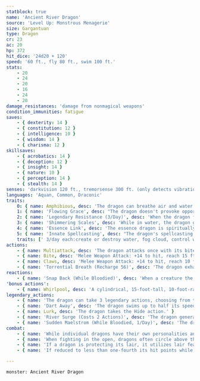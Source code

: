 ```yaml
---
statblock: true
name: 'Ancient River Dragon'
source: 'Level Up: Monstrous Menagerie'
size: Gargantuan
type: Dragon
cr: 23
ac: 20
hp: 372
hit_dice: '24d20 + 120'
speed: '60 ft., fly 80 ft., swim 100 ft.'
stats:
    - 20
    - 24
    - 20
    - 16
    - 24
    - 20
damage_resistances: 'damage from nonmagical weapons'
condition_immunities: fatigue
saves:
    - { dexterity: 14 }
    - { constitution: 12 }
    - { intelligence: 10 }
    - { wisdom: 14 }
    - { charisma: 12 }
skillsaves:
    - { acrobatics: 14 }
    - { deception: 12 }
    - { insight: 14 }
    - { nature: 10 }
    - { perception: 14 }
    - { stealth: 14 }
senses: 'darkvision 120 ft., tremorsense 300 ft. (only detects vibrations in water), passive Perception 24'
languages: 'Aquan, Common, Draconic'
traits:
    0: { name: Amphibious, desc: 'The dragon can breathe air and water.' }
    1: { name: 'Flowing Grace', desc: "The dragon doesn't provoke opportunity attacks when it flies or swims out of an enemy's reach." }
    2: { name: 'Legendary Resistance (3/Day)', desc: 'When the dragon fails a saving throw, it can choose to succeed instead. When it does, it loses coordination as white-crested waves run up and down its body. It loses its Flowing Grace and Shimmering Scales traits until the beginning of its next turn.' }
    3: { name: 'Shimmering Scales', desc: 'While in water, the dragon gains three-quarters cover from attacks made by creatures more than 30 feet away.' }
    4: { name: 'Essence Link', desc: 'The essence dragon is spiritually linked to a specific area or landmark. The dragon gains no benefit from a long rest when more than 1 mile away from its linked area. If the dragon dies, the area it is linked to loses its vital essence until it forms a new essence dragon, which can take centuries. When a creature first enters an area that has lost its vital essence in this way, they gain a level of fatigue and a level of strife. This fatigue and strife can be removed only by completing a long rest outside the area.' }
    5: { name: 'Innate Spellcasting', desc: "The dragon's spellcasting ability is Charisma (save DC 20). It can innately cast the following spells, requiring no material components." }
    traits: [' 3/day each:create or destroy water, fog cloud, control water, freedom of movement', ' 1/day each:control weather, wall of ice']
actions:
    - { name: Multiattack, desc: 'The dragon attacks once with its bite and twice with its claws.' }
    - { name: Bite, desc: 'Melee Weapon Attack: +14 to hit, reach 15 ft., one target. Hit: 29 (4d10 + 7) piercing damage.' }
    - { name: Claws, desc: 'Melee Weapon Attack: +14 to hit, reach 10 ft., one target. Hit: 20 (3d8 + 7) slashing damage.' }
    - { name: 'Torrential Breath (Recharge 56)', desc: 'The dragon exhales water in a 90-foot-long, 10-foot-wide line. Each creature in the area makes a DC 20 Dexterity saving throw, taking 66 (19d6) bludgeoning damage on a failed save or half damage on a success. A creature that fails the save is also knocked prone and is pushed up to 60 feet away. A creature that impacts a solid object takes an extra 21 (6d6) bludgeoning damage.' }
reactions:
    - { name: 'Snap Back (While Bloodied)', desc: 'When a creature the dragon can see hits it with a melee weapon attack, the dragon makes a bite attack against the attacker.' }
'bonus actions':
    - { name: Whirlpool, desc: 'A cylindrical, 15-foot-tall, 10-foot-radius whirlpool or waterspout magically appears in the water or air, centered on a point within 60 feet. Creatures in the area make a DC 20 Strength saving throw. On a failure, a creature takes 35 (10d6) bludgeoning damage and is knocked prone and pushed up to 15 feet. On a failure, a creature takes half damage.' }
legendary_actions:
    - { name: 'The dragon can take 3 legendary actions, choosing from the options below', desc: "Only one legendary action can be used at a time and only at the end of another creature's turn. It regains spent legendary actions at the start of its turn." }
    - { name: 'Dart Away', desc: 'The dragon swims up to half its speed.' }
    - { name: Lurk, desc: 'The dragon takes the Hide action.' }
    - { name: 'River Surge (Costs 2 Actions)', desc: 'The dragon generates a 20-foot-tall, 100-foot-wide wave on the surface of water within 120 feet. The wave travels up to 60 feet in any direction the dragon chooses and crashes down, carrying Huge or smaller creatures and vehicles with it. Vehicles moved in this way have a 25 percent chance of capsizing. Creatures that impact a solid object take 35 (10d6) bludgeoning damage.' }
    - { name: 'Sudden Maelstrom (While Bloodied, 1/Day)', desc: 'The dragon magically surrounds itself with a 60-foot-radius maelstrom of surging wind and rain for 1 minute. A creature other than the dragon that starts its turn in the maelstrom or enters it for the first time on a turn makes a DC 20 Strength saving throw. On a failed save, the creature takes 28 (8d6) bludgeoning damage and is knocked prone and pushed 15 feet away from the dragon.' }
combat:
    - { name: 'While individual dragons have their own personalities and tactics, most rely heavily on their breath weapons', desc: 'They use them whenever they can, preferably from maximum distance and while flying above their enemies.' }
    - { name: 'When fighting in the open, dragons often circle above their enemies as they wait for their breath weapons to recharge', desc: "They only close to melee if their enemies deal significant damage with ranged attacks, or if they can savage an enemy cut off from its allies. Once bloodied, dragons become more aggressive, attacking with bite and claws when their breath weapons aren't available." }
    - { name: 'If a dragon is protecting its lair, it utilizes lair features, traps, allies, and architecture such as escape tunnels to keep up a hit-and-run fight, reappearing only when it has a fully-recharged breath weapon', desc: 'If the dragon is forced into melee combat, it uses its bite and claws against a single foe. If it has legendary actions like Roar and Wing Attack, it uses them to disperse its other enemies.' }
    - { name: 'If reduced to less than one-fourth its hit points while fighting in the open, a dragon flies away', desc: 'However, it fights to the death to defend its lair, unless it can regain the upper hand through tricks or bargains.' }

---
```

```statblock
monster: Ancient River Dragon
```
